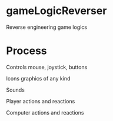 # gameLogicReverser
Reverse engineering game logics


# Process
Controls
  mouse, joystick, buttons

Icons
  graphics of any kind

Sounds

Player actions and reactions

Computer actions and reactions


